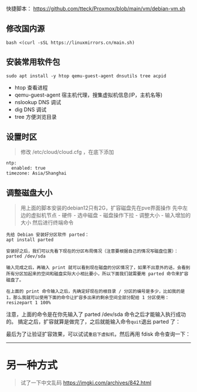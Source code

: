 快捷脚本：
https://github.com/tteck/Proxmox/blob/main/vm/debian-vm.sh

## 修改国内源
```
bash <(curl -sSL https://linuxmirrors.cn/main.sh)
```

## 安装常用软件包
```
sudo apt install -y htop qemu-guest-agent dnsutils tree acpid
```
- htop 查看进程
- qemu-guest-agent 宿主机代理，搜集虚拟机信息(IP，主机名等)
- nslookup DNS 调试
- dig DNS 调试
- tree 方便浏览目录
## 设置时区
> 修改 /etc/cloud/cloud.cfg ，在底下添加
```
ntp:
  enabled: true
timezone: Asia/Shanghai
```
## 调整磁盘大小
> 用上面的脚本安装的debian12只有2G，扩容磁盘先在pve界面操作
> 先中左边的虚拟机节点 - 硬件 - 选中磁盘 - 磁盘操作下拉 - 调整大小 - 输入增加的大小
> 然后进行终端命令
```
先给 Debian 安装好分区软件 parted：
apt install parted

安装好之后，我们可以先看下现在的分区布局情况（注意要根据自己的情况写磁盘位置）：
parted /dev/sda

输入完成之后，再输入 print 就可以看到现在磁盘的分区情况了，如果不出意外的话，会看到所有分区加起来的空间和磁盘实际大小相比要小，所以下面我们就需要用 parted 命令来扩容磁盘了。

在上面的 print 命令输入之后，先确定好现在的根目录 / 分区的编号是多少，比如我的是 1，那么我就可以使用下面的命令让扩容多出来的剩余空间全部分配给 1 分区使用：
resizepart 1 100%
```
注意，上面的命令是在你先输入了 parted /dev/sda 命令之后才能输入执行成功的。
搞定之后，扩容就算是做完了，之后就能输入命令`quit`退出 parted 了：

最后为了让验证扩容效果，可以试试`重启下虚拟机`，然后再用 fdisk 命令查询一下：



----
# 另一种方式
> 试了一下中文乱码
https://imgki.com/archives/842.html
